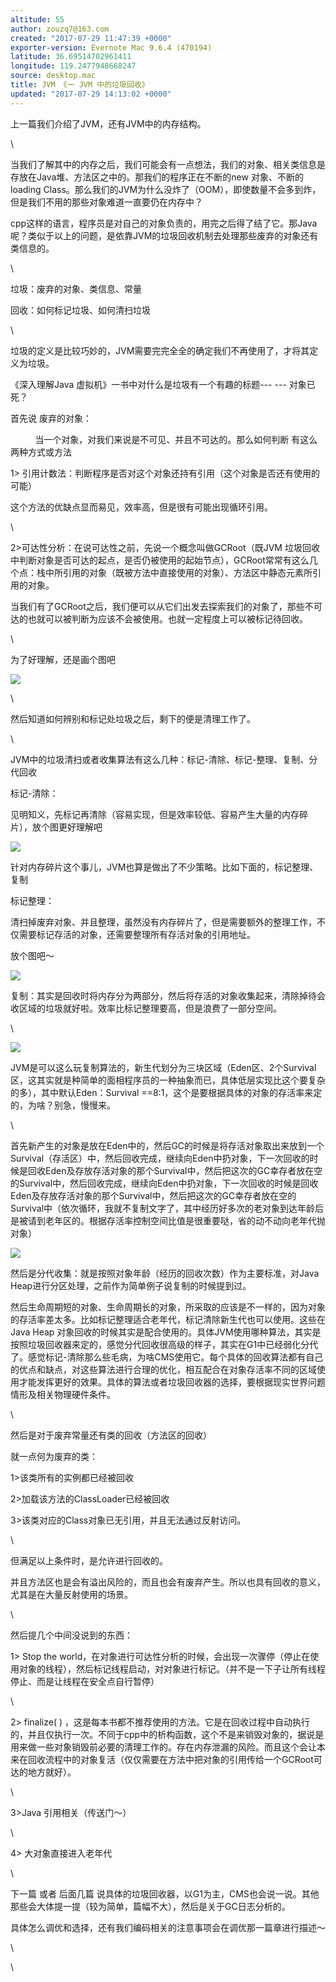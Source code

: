 ```yaml
---
altitude: 55
author: zouzq7@163.com
created: "2017-07-29 11:47:39 +0000"
exporter-version: Evernote Mac 9.6.4 (470194)
latitude: 36.69514702961411
longitude: 119.2477948668247
source: desktop.mac
title: JVM 《一 JVM 中的垃圾回收》
updated: "2017-07-29 14:13:02 +0000"
---
```


<div>

上一篇我们介绍了JVM，还有JVM中的内存结构。

</div>

<div>

\

</div>

<div>

当我们了解其中的内存之后，我们可能会有一点想法，我们的对象、相关类信息是存放在Java堆、方法区之中的。那我们的程序正在不断的new
对象、不断的loading
Class。那么我们的JVM为什么没炸了（OOM），即使数量不会多到炸，但是我们不用的那些对象难道一直要仍在内存中？

</div>

<div>

cpp这样的语言，程序员是对自己的对象负责的，用完之后得了结了它。那Java呢？类似于以上的问题，是依靠JVM的垃圾回收机制去处理那些废弃的对象还有类信息的。

</div>

<div>

\

</div>

<div>

垃圾：废弃的对象、类信息、常量

</div>

<div>

回收：如何标记垃圾、如何清扫垃圾

</div>

<div>

\

</div>

<div>

垃圾的定义是比较巧妙的，JVM需要完完全全的确定我们不再使用了，才将其定义为垃圾。

</div>

<div>

《深入理解Java 虚拟机》一书中对什么是垃圾有一个有趣的标题--- ---
对象已死？

</div>

<div>

首先说 废弃的对象：

</div>

<div>

        
 当一个对象，对我们来说是不可见、并且不可达的。那么如何判断 有这么两种方式或方法

</div>

<div>

1\>
引用计数法：判断程序是否对这个对象还持有引用（这个对象是否还有使用的可能）

</div>

<div>

这个方法的优缺点显而易见，效率高，但是很有可能出现循环引用。

</div>

<div>

\

</div>

<div>

2\>可达性分析：在说可达性之前，先说一个概念叫做GCRoot（既JVM
垃圾回收中判断对象是否可达的起点，是否仍被使用的起始节点），GCRoot常常有这么几个点：栈中所引用的对象（既被方法中直接使用的对象）、方法区中静态元素所引用的对象。

</div>

<div>

当我们有了GCRoot之后，我们便可以从它们出发去探索我们的对象了，那些不可达的也就可以被判断为应该不会被使用。也就一定程度上可以被标记待回收。

</div>

<div>

\

</div>

<div>

为了好理解，还是画个图吧

</div>

<div>

![](JVM%20%E3%80%8A%E4%B8%80%20JVM%20%E4%B8%AD%E7%9A%84%E5%9E%83%E5%9C%BE%E5%9B%9E%E6%94%B6%E3%80%8B.resources/511C8922-7931-4915-9D7C-993356183AB3.png) 
 

</div>

<div>

\

</div>

<div>

然后知道如何辨别和标记处垃圾之后，剩下的便是清理工作了。

</div>

<div>

\

</div>

<div>

JVM中的垃圾清扫或者收集算法有这么几种：标记-清除、标记-整理、复制、分代回收

</div>

<div>

标记-清除：

</div>

<div>

见明知义，先标记再清除（容易实现，但是效率较低、容易产生大量的内存碎片），放个图更好理解吧

</div>

<div>

![](JVM%20%E3%80%8A%E4%B8%80%20JVM%20%E4%B8%AD%E7%9A%84%E5%9E%83%E5%9C%BE%E5%9B%9E%E6%94%B6%E3%80%8B.resources/AB640ACB-4DB7-4896-8CF1-0D3CE9C26B5A.png) 
 

</div>

<div>

针对内存碎片这个事儿，JVM也算是做出了不少策略。比如下面的，标记整理、复制

</div>

<div>

标记整理：

</div>

<div>

清扫掉废弃对象、并且整理，虽然没有内存碎片了，但是需要额外的整理工作，不仅需要标记存活的对象，还需要整理所有存活对象的引用地址。

</div>

<div>

放个图吧～

</div>

<div>

![](JVM%20%E3%80%8A%E4%B8%80%20JVM%20%E4%B8%AD%E7%9A%84%E5%9E%83%E5%9C%BE%E5%9B%9E%E6%94%B6%E3%80%8B.resources/F1616A1B-5B38-4191-AF4D-765482D6F24D.png) 
 

</div>

<div>

复制：其实是回收时将内存分为两部分，然后将存活的对象收集起来，清除掉待会收区域的垃圾就好啦。效率比标记整理要高，但是浪费了一部分空间。

</div>

<div>

\

</div>

<div>

![](JVM%20%E3%80%8A%E4%B8%80%20JVM%20%E4%B8%AD%E7%9A%84%E5%9E%83%E5%9C%BE%E5%9B%9E%E6%94%B6%E3%80%8B.resources/3E415D1F-C790-4732-BBB9-18FF35D62BE9.png) 
 

</div>

<div>

JVM是可以这么玩复制算法的，新生代划分为三块区域（Eden区、2个Survival区，这其实就是种简单的面相程序员的一种抽象而已，具体低层实现比这个要复杂的多），其中默认Eden：Survival
==8:1，这个是要根据具体的对象的存活率来定的，为啥？别急，慢慢来。

</div>

<div>

\

</div>

<div>

首先新产生的对象是放在Eden中的，然后GC的时候是将存活对象取出来放到一个Survival（存活区）中，然后回收完成，继续向Eden中扔对象，下一次回收的时候是回收Eden及存放存活对象的那个Survival中，然后把这次的GC幸存者放在空的Survival中，然后回收完成，继续向Eden中扔对象，下一次回收的时候是回收Eden及存放存活对象的那个Survival中，然后把这次的GC幸存者放在空的Survival中（依次循环，我就不复制文字了，其中经历好多次的老对象到达年龄后是被请到老年区的。根据存活率控制空间比值是很重要哒，省的动不动向老年代抛对象）

</div>

<div>

![](JVM%20%E3%80%8A%E4%B8%80%20JVM%20%E4%B8%AD%E7%9A%84%E5%9E%83%E5%9C%BE%E5%9B%9E%E6%94%B6%E3%80%8B.resources/6FD28AA8-EA79-4AFF-A2D9-086B1C661EFA.png) 
 

</div>

<div>

然后是分代收集：就是按照对象年龄（经历的回收次数）作为主要标准，对Java
Heap进行分区处理，之前作为简单例子说复制的时候提到过。

</div>

<div>

然后生命周期短的对象、生命周期长的对象，所采取的应该是不一样的，因为对象的存活率差太多。比如标记整理适合老年代，标记清除新生代也可以使用。这些在Java
Heap
对象回收的时候其实是配合使用的。具体JVM使用哪种算法，其实是按照垃圾回收器来定的，感觉分代回收很高级的样子，其实在G1中已经弱化分代了。感觉标记-清除那么些毛病，为啥CMS使用它。每个具体的回收算法都有自己的优点和缺点，对这些算法进行合理的优化，相互配合在对象存活率不同的区域使用才能发挥更好的效果。具体的算法或者垃圾回收器的选择，要根据现实世界问题情形及相关物理硬件条件。

</div>

<div>

\

</div>

<div>

然后是对于废弃常量还有类的回收（方法区的回收）

</div>

<div>

就一点何为废弃的类：

</div>

<div>

1\>该类所有的实例都已经被回收

</div>

<div>

2\>加载该方法的ClassLoader已经被回收

</div>

<div>

3\>该类对应的Class对象已无引用，并且无法通过反射访问。

</div>

<div>

\

</div>

<div>

但满足以上条件时，是允许进行回收的。

</div>

<div>

并且方法区也是会有溢出风险的，而且也会有废弃产生。所以也具有回收的意义，尤其是在大量反射使用的场景。

</div>

<div>

\

</div>

<div>

然后提几个中间没说到的东西：

</div>

<div>

1\> Stop the
world，在对象进行可达性分析的时候，会出现一次骤停（停止在使用对象的线程），然后标记线程启动，对对象进行标记。（并不是一下子让所有线程停止、而是让线程在安全点自行暂停）

</div>

<div>

\

</div>

<div>

2\> finalize( )
，这是每本书都不推荐使用的方法。它是在回收过程中自动执行的，并且仅执行一次。不同于cpp中的析构函数，这个不是来销毁对象的，据说是用来做一些对象销毁前必要的清理工作的。存在内存泄漏的风险。而且这个会让本来在回收流程中的对象复活（仅仅需要在方法中把对象的引用传给一个GCRoot可达的地方就好）。

</div>

<div>

\

</div>

<div>

3\>Java 引用相关（传送门～）

</div>

<div>

\

</div>

<div>

4\> 大对象直接进入老年代

</div>

<div>

\

</div>

<div>

下一篇 或者 后面几篇
说具体的垃圾回收器，以G1为主，CMS也会说一说。其他那些会大体提一提（较为简单，篇幅不大），然后是关于GC日志分析的。

</div>

<div>

具体怎么调优和选择，还有我们编码相关的注意事项会在调优那一篇章进行描述～

</div>

<div>

\

</div>

<div>

\

</div>
